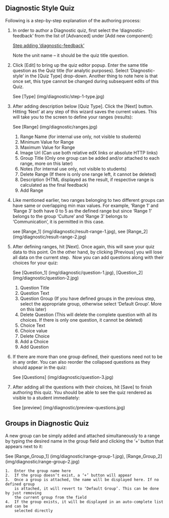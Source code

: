 Diagnostic Style Quiz
---------------------

Following is a step-by-step explanation of the authoring process:

1.  In order to author a Diagnostic quiz, first select the ‘diagnostic-feedback’
    from the list of [Advanced] under [Add new component]: 

    [Step adding ‘diagnostic-feedback’](img/diagnostic/add-diagnostic-quiz.jpg)

    Note the unit name – it should be the quiz title question.

2.  Click [Edit] to bring up the quiz editor popup. Enter the same title question as
    the Quiz title (for analytic purposes). Select ‘Diagnostic-style’ in the [Quiz Type]
    drop-down. Another thing to note here is that once set, this type cannot be changed
    during subsequent edits of this Quiz.

    See [Type]  (img/diagnostic/step-1-type.jpg)

3.  After adding description below [Quiz Type]. Click the [Next] button. Hitting ‘Next’
    at any step of this wizard saves the current values. This will take you to the screen
    to define your ranges (results): 

    See [Range] (img/diagnostic/ranges.jpg)

    1.  Range Name (for internal use only, not visible to students)
    2.  Minimum Value for Range
    3.  Maximum Value for Range
    4.  Image Url (Can use both relative edX links or absolute HTTP links)
    5.  Group Title (Only one group can be added and/or attached to each range,
        more on this later)
    6.  Notes (for internal use only, not visible to students)
    7.  Delete Range (If there is only one range left, it cannot be deleted)
    8.  Description (HTML displayed as the result, if respective range is calculated
        as the final feedback)
    9.  Add Range

4.  Like mentioned earlier, two ranges belonging to two different groups can have same or
    overlapping min max values. For example, ‘Range 1’ and ‘Range 3’ both have 0 to 5 as
    the defined range but since ‘Range 1’ belongs to the group ‘Culture’ and ‘Range 3’ belongs
    to ‘Communication’, it is permitted in this case.

     see [Range_1]  (img/diagnostic/result-range-1.jpg),
     see [Range_2]  (img/diagnostic/result-range-2.jpg)

5.  After defining ranges, hit [Next]. Once again, this will save your quiz data to this point.
    On the other hand, by clicking [Previous] you will lose all data on the current step.  Now you
    can add questions along with their choices for your quiz: 

    See [Question_1]    (img/diagnostic/question-1.jpg),
        [Question_2]    (img/diagnostic/question-2.jpg)

    1.  Question Title
    2.  Question Text
    3.  Question Group (If you have defined groups in the previous step, select
        the appropriate group, otherwise select ‘Default Group’. More on this later)
    4.  Delete Question (This will delete the complete question with all its choices.
        If there is only one question, it cannot be deleted)
    5.  Choice Text
    6.  Choice value
    7.  Delete Choice
    8.  Add a Choice
    9.  Add Question

6.  If there are more than one group defined, their questions need not to be in any order.
    You can also reorder the collapsed questions as they should appear in the quiz:

    See [Questions] (img/diagnostic/question-3.jpg)

7.  After adding all the questions with their choices, hit [Save] to finish authoring
    this quiz. You should be able to see the quiz rendered as visible to a student
    immediately:

     See [preview]  (img/diagnostic/preview-questions.jpg)


Groups in Diagnostic Quiz
-------------------------

A new group can be simply added and attached simultaneously to a range by typing the desired
name in the group field and clicking the ‘+’ button that appears next to it:

See [Range_Group_1] (img/diagnostic/range-group-1.jpg),
    [Range_Group_2] (img/diagnostic/range-group-2.jpg)

    1.  Enter the group name here
    2.  If the group doesn’t exist, a ‘+’ button will appear
    3.  Once a group is attached, the name will be displayed here. If no defined group
        is attached, it will revert to ‘Default Group’. This can be done by just removing
        the current group from the field
    4.  If the group exists, it will be displayed in an auto-complete list and can be
        selected directly

